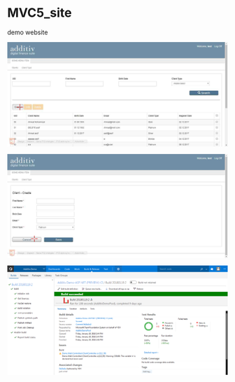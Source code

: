 # MVC5_site
demo website

![main view of the site](https://github.com/bmwz4y/MVC5_site/blob/master/actionLog-2018-01-19T13-00-05.966Z.jpeg)

![editing and adding new](https://github.com/bmwz4y/MVC5_site/blob/master/actionLog-2018-01-19T13-00-11.342Z.jpeg)

![ci build success on tfs](https://github.com/bmwz4y/MVC5_site/blob/master/Build%2020180119.2.png)
